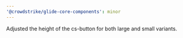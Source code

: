 ```yaml
---
'@crowdstrike/glide-core-components': minor
---
```


Adjusted the height of the cs-button for both large and small variants.
